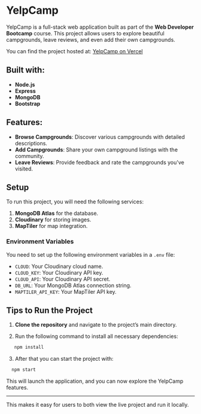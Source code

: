 # YelpCamp

YelpCamp is a full-stack web application built as part of the **Web Developer Bootcamp** course. This project allows users to explore beautiful campgrounds, leave reviews, and even add their own campgrounds.

You can find the project hosted at: [YelpCamp on Vercel](https://yelpcamp-roan.vercel.app/)

## Built with:
- **Node.js**
- **Express**
- **MongoDB**
- **Bootstrap**

## Features:
- **Browse Campgrounds**: Discover various campgrounds with detailed descriptions.
- **Add Campgrounds**: Share your own campground listings with the community.
- **Leave Reviews**: Provide feedback and rate the campgrounds you've visited.

## Setup

To run this project, you will need the following services:

1. **MongoDB Atlas** for the database.
2. **Cloudinary** for storing images.
3. **MapTiler** for map integration.

### Environment Variables
You need to set up the following environment variables in a `.env` file:

- `CLOUD`: Your Cloudinary cloud name.
- `CLOUD_KEY`: Your Cloudinary API key.
- `CLOUD_API`: Your Cloudinary API secret.
- `DB_URL`: Your MongoDB Atlas connection string.
- `MAPTILER_API_KEY`: Your MapTiler API key.

## Tips to Run the Project

1. **Clone the repository** and navigate to the project’s main directory.

2. Run the following command to install all necessary dependencies:
```bash
   npm install
```
3. After that you can start the project with:
```bash
  npm start
```
This will launch the application, and you can now explore the YelpCamp features.

---

This makes it easy for users to both view the live project and run it locally.

